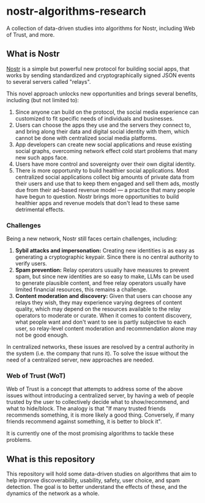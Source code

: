 # nostr-algorithms-research
A collection of data-driven studies into algorithms for Nostr, including Web of Trust, and more.

## What is Nostr

[Nostr](https://github.com/nostr-protocol/nostr) is a simple but powerful new protocol for building social apps, that works by sending standardized and cryptographically signed JSON events to several servers called "relays".

This novel approach unlocks new opportunities and brings several benefits, including (but not limited to):
1. Since anyone can build on the protocol, the social media experience can customized to fit specific needs of individuals and businesses.
2. Users can choose the apps they use and the servers they connect to, and bring along their data and digital social identity with them, which cannot be done with centralized social media platforms.
3. App developers can create new social applications and reuse existing social graphs, overcoming network effect cold start problems that many new such apps face.
4. Users have more control and sovereignty over their own digital identity.
5. There is more opportunity to build healthier social applications. Most centralized social applications collect big amounts of private data from their users and use that to keep them engaged and sell them ads, mostly due from their ad-based revenue model — a practice that many people have begun to question. Nostr brings more opportunities to build healthier apps and revenue models that don't lead to these same detrimental effects.

### Challenges

Being a new network, Nostr still faces certain challenges, including:
1. **Sybil attacks and impersonation:** Creating new identities is as easy as generating a cryptographic keypair. Since there is no central authority to verify users.
2. **Spam prevention:** Relay operators usually have measures to prevent spam, but since new identities are so easy to make, LLMs can be used to generate plausible content, and free relay operators usually have limited financial resources, this remains a challenge.
3. **Content moderation and discovery:** Given that users can choose any relays they wish, they may experience varying degrees of content quality, which may depend on the resources available to the relay operators to moderate or curate. When it comes to content discovery, what people want and don't want to see is partly subjective to each user, so relay-level content moderation and recommendation alone may not be good enough.

In centralized networks, these issues are resolved by a central authority in the system (i.e. the company that runs it). To solve the issue without the need of a centralized server, new approaches are needed.

### Web of Trust (WoT)

Web of Trust is a concept that attempts to address some of the above issues without introducing a centralized server, by having a web of people trusted by the user to collectively decide what to show/recommend, and what to hide/block. The analogy is that "If many trusted friends recommends something, it is more likely a good thing. Conversely, if many friends recommend against something, it is better to block it".

It is currently one of the most promising algorithms to tackle these problems.

## What is this repository

This repository will hold some data-driven studies on algorithms that aim to help improve discoverability, usability, safety, user choice, and spam detection. The goal is to better understand the effects of these, and the dynamics of the network as a whole.

